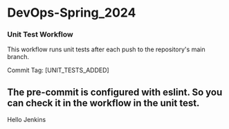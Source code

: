# DevOps-Spring_2024

### Unit Test Workflow

This workflow runs unit tests after each push to the repository's main branch.

Commit Tag: [UNIT_TESTS_ADDED]

## The pre-commit is configured with eslint. So you can check it in the workflow in the unit test.
Hello Jenkins
